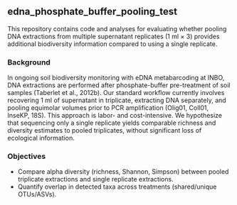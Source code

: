 ## edna_phosphate_buffer_pooling_test
This repository contains code and analyses for evaluating whether pooling DNA extractions from multiple supernatant replicates (1 ml × 3) provides additional biodiversity information compared to using a single replicate.

### Background
In ongoing soil biodiversity monitoring with eDNA metabarcoding at INBO, DNA extractions are performed after phosphate-buffer pre-treatment of soil samples (Taberlet et al., 2012b). Our standard workflow currently involves recovering 1 ml of supernatant in triplicate, extracting DNA separately, and pooling equimolar volumes prior to PCR amplification (Olig01, Coll01, InseKP, 18S). This approach is labor- and cost-intensive.
We hypothesize that sequencing only a single replicate yields comparable richness and diversity estimates to pooled triplicates, without significant loss of ecological information.

### Objectives
- Compare alpha diversity (richness, Shannon, Simpson) between pooled triplicate extractions and single replicate extractions.
- Quantify overlap in detected taxa across treatments (shared/unique OTUs/ASVs).
